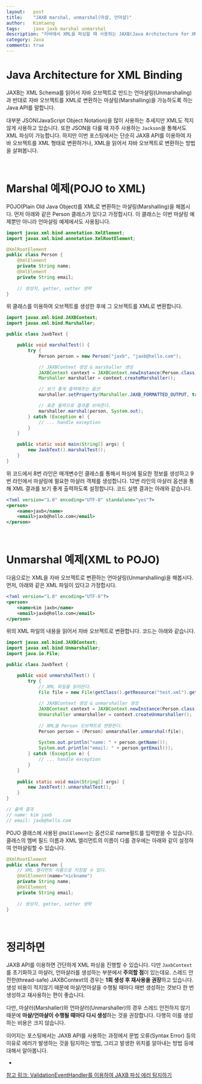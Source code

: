 ```yaml
---
layout:   post
title:    "JAXB marshal, unmarshal(마샬, 언마샬)"
author:   Kimtaeng
tags: 	  java jaxb marshal unmarshal
description: "자바에서 XML을 파싱할 때 사용하는 JAXB(Java Architecture for XML Binding) API로 마샬링, 언마샬링을 해보자."
category: Java
comments: true
---
```


# Java Architecture for XML Binding
JAXB는 XML Schema를 읽어서 자바 오브젝트로 만드는 언마샬링(Unmarshaling)과
반대로 자바 오브젝트를 XML로 변환하는 마샬링(Marshalling)을 가능하도록 하는 Java API를 말합니다.

대부분 JSON(JavaScript Object Notation)을 많이 사용하는 추세지만 XML도 적지않게 사용하고 있습니다.
또한 JSON을 다룰 때 자주 사용하는 `Jackson`을 통해서도 XML 파싱이 가능합니다. 하지만 이번 포스팅에서는 
단순히 JAXB API를 이용하여 자바 오브젝트를 XML 형태로 변환하거나, XML을 읽어서 자바 오브젝트로 변환하는 방법을 살펴봅니다.

<br/>

# Marshal 예제(POJO to XML)
POJO(Plain Old Java Object)를 XML로 변환하는 마샬링(Marshalling)을 해봅시다.
먼저 아래와 같은 Person 클래스가 있다고 가정합시다. 이 클래스는 이번 마샬링 예제뿐만 아니라 언마샬링 예제에서도 사용됩니다.

```java
import javax.xml.bind.annotation.XmlElement;
import javax.xml.bind.annotation.XmlRootElement;

@XmlRootElement
public class Person {
    @XmlElement
    private String name;
    @XmlElement
    private String email;
    
    // 생성자, getter, setter 생략
}
```

위 클래스를 이용하여 오브젝트를 생성한 후에 그 오브젝트를 XML로 변환합니다.

```java
import javax.xml.bind.JAXBContext;
import javax.xml.bind.Marshaller;

public class JaxbText {

    public void marshalTest() {
        try {
            Person person = new Person("jaxb", "jaxb@hello.com");

            // JAXBContext 생성 & marshaller 생성
            JAXBContext context = JAXBContext.newInstance(Person.class);
            Marshaller marshaller = context.createMarshaller();

            // 보기 좋게 출력해주는 옵션
            marshaller.setProperty(Marshaller.JAXB_FORMATTED_OUTPUT, true);

            // 표준 출력으로 결과를 보여준다.
            marshaller.marshal(person, System.out);
        } catch (Exception e) {
            // ... handle exception
        }
    }

    public static void main(String[] args) {
        new JaxbText().marshalTest();
    }
}
```

위 코드에서 8번 라인은 매개변수인 클래스를 통해서 파싱에 필요한 정보를 생성하고 9번 라인에서 마샬링에 필요한 마샬러 객체를 생성합니다.
12번 라인의 마샬러 옵션을 통해 XML 결과를 보기 좋게 출력하도록 설정합니다. 코드 실행 결과는 아래와 같습니다.  

```xml
<?xml version="1.0" encoding="UTF-8" standalone="yes"?>
<person>
    <name>jaxb</name>
    <email>jaxb@hello.com</email>
</person>
```

<br/>

# Unmarshal 예제(XML to POJO)

다음으로는 XML을 자바 오브젝트로 변환하는 언마샬링(Unmarshalling)을 해봅시다.
먼저, 아래와 같은 XML 파일이 있다고 가정합시다.

```xml
<?xml version="1.0" encoding="UTF-8"?>
<person>
    <name>kim jaxb</name>
    <email>jaxb@hello.com</email>
</person>
```

위의 XML 파일의 내용을 읽어서 자바 오브젝트로 변환합니다. 코드는 아래와 같습니다.

```java
import javax.xml.bind.JAXBContext;
import javax.xml.bind.Unmarshaller;
import java.io.File;

public class JaxbText {

    public void unmarshalTest() {
        try {
            // XML 파일을 읽어온다.
            File file = new File(getClass().getResource("test.xml").getFile());
            
            // JAXBContext 생성 & unmarshaller 생성
            JAXBContext context = JAXBContext.newInstance(Person.class);
            Unmarshaller unmarshaller = context.createUnmarshaller();
            
            // XML을 Person 오브젝트로 변환한다.
            Person person = (Person) unmarshaller.unmarshal(file);
            
            System.out.println("name: " + person.getName());
            System.out.println("email: " + person.getEmail());
        } catch (Exception e) {
            // ... handle exception
        }
    }
    
    public static void main(String[] args) {
        new JaxbText().unmarshalTest();
    }
}

// 출력 결과
// name: kim jaxb
// email: jaxb@hello.com
```

POJO 클래스에 사용된 `@XmlElement`는 옵션으로 name필드를 입력받을 수 있습니다.
클래스의 멤버 필드 이름과 XML 엘리먼트의 이름이 다를 경우에는 아래와 같이 설정하여 언마샬링할 수 있습니다.

```java
@XmlRootElement
public class Person {
    // XML 엘리먼트 이름으로 지정할 수 있다.
    @XmlElement(name="nickname")
    private String name;
    @XmlElement
    private String email;
    
    // 생성자, getter, setter 생략
}
```

<br/>

# 정리하면
JAXB API를 이용하면 간단하게 XML 파싱을 진행할 수 있습니다. 다만 `JaxbContext`를 초기화하고 마샬러, 언마샬러를 생성하는
부분에서 **주의할 점**이 있는데요. 스레드 안전한(thread-safe) JAXBContext의 경우는 **1회 생성 후 재사용을 권장**하고 있습니다.
생성 비용이 적지않기 때문에 마샬/언마샬을 수행될 때마다 매번 생성하는 것보다 한 번 생성하고 재사용하는 편이 좋습니다.

다만, 마샬러(Marshaller)와 언마샬러(Unmarshaller)의 경우 스레드 안전하지 않기 때문에 **마샬/언마샬이 수행될 때마다 다시
생성**하는 것을 권장합니다. 다행히 이를 생성하는 비용은 크지 않습니다.

이어지는 포스팅에서는 JAXB API를 사용하는 과정에서 문법 오류(Syntax Error) 등의 이유로 에러가 발생하는 것을 탐지하는
방법, 그리고 발생한 위치를 알아내는 방법 등에대해서 알아봅니다.
 
- <a href="/post/jaxb-validation-event-handler" target="_blank">
참고 링크: ValidationEventHandler를 이용하여 JAXB 파싱 에러 탐지하기</a> 